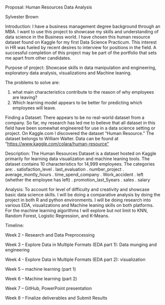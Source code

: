 Proposal: Human Resources Data Analysis

Sylvester Brown


Introduction:
I have a business management degree background through an MBA. I want to use this project to
showcase my skills and understanding of data science in the Business world. I have chosen this
human resource dataset found on Kaggle for my first Data Science Practicum. This interest in
HR was fueled by recent desires to interview for positions in the field. A successful completion
of this project may be part of the portfolio that sets me apart from other candidates.


Purpose of project:
Showcase skills in data manipulation and engineering, exploratory data analysis, visualizations
and Machine leaning.


The problems to solve are:
1. what main characteristics contribute to the reason of why employees are leaving?
2. Which learning model appears to be better for predicting which employees will leave.


Finding a Dataset:
There appears to be no real-world dataset from a company. So far, my research has led me to
believe that all dataset in this field have been somewhat engineered for use in a data science
setting or project. On Kaggle.com I discovered the dataset “Human Resource.” The dataset
belongs to William Walter. Data can be found at “https://www.kaggle.com/colara/human-resource”


Description:
The Human Resources Dataset is a dataset hosted on Kaggle primarily for learning data
visualization and machine leaning tools. The dataset contains 10 characteristics for 14,999
employees. The categories are:
. satisfaction_level . last_evaluation . number_project . average_montly_hours .
time_spend_company . Work_accident . left (whether the employee has left) .
promotion_last_5years . sales . salary


Analysis:
To account for level of difficulty and creativity and showcase basic data science skills. I will be
doing a comparative analysis by doing the project in both R and python environments. I will be
doing research into various EDA, visualizations and Machine leaning skills on both platforms.
For the machine learning algorithms I will explore but not limit to KNN, Random Forest,
Logistic Regression, and K-Means.


Timeline:

Week 2 – Research and Data Preprocessing

Week 3 – Explore Data in Multiple Formats (EDA part 1): Data munging and engineering


Week 4 - Explore Data in Multiple Formats (EDA part 2): visualization


Week 5 – machine learning (part 1)

Week 6 – Machine learning (part 2)

Week 7 – GitHub, PowerPoint presentation

Week 8 – Finalize deliverables and Submit Results
